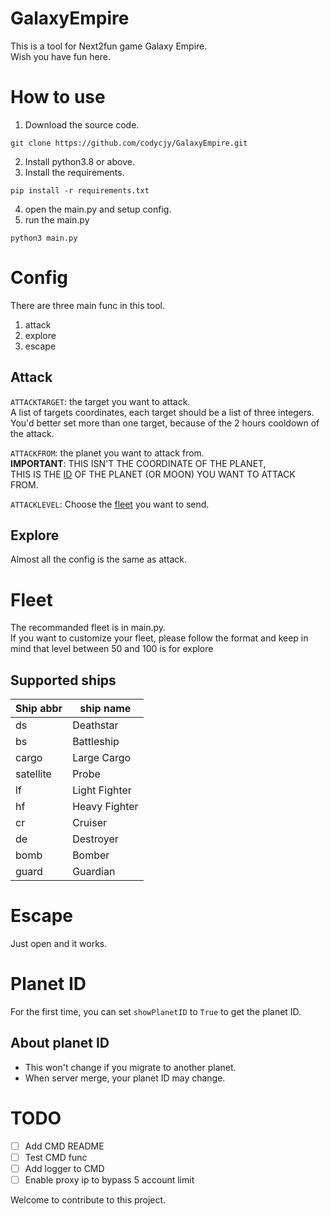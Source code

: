 # GalaxyEmpire  
This is a tool for Next2fun game Galaxy Empire.  
Wish you have fun here.  

# How to use
1. Download the source code.
```shell
git clone https://github.com/codycjy/GalaxyEmpire.git
```
2. Install python3.8 or above.
3. Install the requirements.
```shell
pip install -r requirements.txt
```
4. open the main.py and setup config. 
5. run the main.py
```shell
python3 main.py
```
# Config
There are three main func in this tool.
1. attack
2. explore
3. escape

## Attack
`ATTACKTARGET`: the target you want to attack.  
A list of targets coordinates, each target should be a list of three integers.  
You'd better set more than one target, because of the 2 hours cooldown of the attack.

`ATTACKFROM`: the planet you want to attack from.  
__IMPORTANT__: THIS ISN'T THE COORDINATE OF THE PLANET,  
THIS IS THE [ID](#planet-id) OF THE PLANET (OR MOON) YOU WANT TO ATTACK FROM.

`ATTACKLEVEL`: Choose the [fleet](#fleet) you want to send.

## Explore
Almost all the config is the same as attack.

# Fleet
The recommanded fleet is in main.py.  
If you want to customize your fleet, please follow the format and keep in mind that level between 50 and 100 is for explore

## Supported ships
| Ship abbr | ship name     |
|-----------|---------------|
| ds        | Deathstar     |
| bs        | Battleship    |
| cargo     | Large Cargo   |
| satellite | Probe         |
| lf        | Light Fighter |
| hf        | Heavy Fighter |
| cr        | Cruiser       |
| de        | Destroyer     |
| bomb      | Bomber        |
| guard     | Guardian      |
 
# Escape
Just open and it works.

# Planet ID
For the first time, you can set `showPlanetID` to `True` to get the planet ID.
## About planet ID
- This won't change if you migrate to another planet.
- When server merge, your planet ID may change. 

# TODO
- [ ] Add CMD README
- [ ] Test CMD func
- [ ] Add logger to CMD
- [ ] Enable proxy ip to bypass 5 account limit

Welcome to contribute to this project.